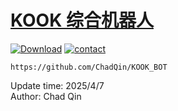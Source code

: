 # [KOOK 综合机器人][0]
[![Download][1]][2]  [![contact][3]][4]  
  


```  
https://github.com/ChadQin/KOOK_BOT
```  






Update time:  2025/4/7  
Author:  Chad Qin  


[0]: https://github.com/ChadQin/Device_Control "自动排版系统"  
[1]: https://img.shields.io/badge/-DOWNLOAD-success  
[2]: https://github.com/ChadQin/KOOK_BOT/raw/refs/heads/master/kook_bot.exe "Download" 
[3]: https://img.shields.io/badge/Contact-blue
[4]: https://qm.qq.com/cgi-bin/qm/qr?k=LSeZJz-jYQOQpD8tyfdKryTo4jtkIBlN
